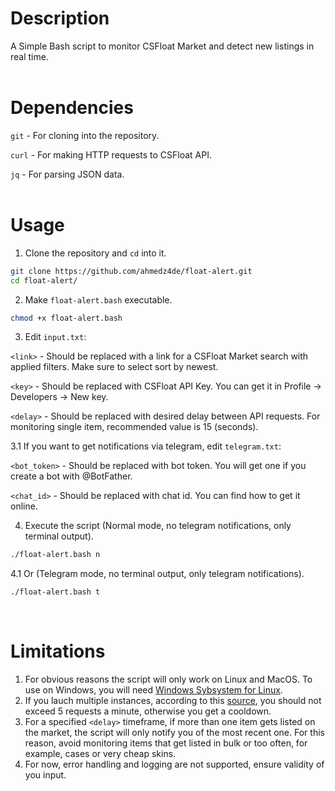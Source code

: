 # Description
A Simple Bash script to monitor CSFloat Market and detect new listings in real time.
<br>
<br>
# Dependencies
`git` - For cloning into the repository.

`curl` - For making HTTP requests to CSFloat API.

`jq` - For parsing JSON data.
<br>
<br>
# Usage
1. Clone the repository and `cd` into it.
```bash
git clone https://github.com/ahmedz4de/float-alert.git
cd float-alert/
```
2. Make `float-alert.bash` executable. 
```bash
chmod +x float-alert.bash
```
3. Edit `input.txt`:

`<link>` - Should be replaced with a link for a CSFloat Market search with applied filters. Make sure to select sort by newest.

`<key>` - Should be replaced with CSFloat API Key. You can get it in Profile -> Developers -> New key.

`<delay>` - Should be replaced with desired delay between API requests. For monitoring single item, recommended value is 15 (seconds).

3.1 If you want to get notifications via telegram, edit `telegram.txt`:

`<bot_token>` - Should be replaced with bot token. You will get one if you create a bot with @BotFather.

`<chat_id>` - Should be replaced with chat id. You can find how to get it online.

4. Execute the script (Normal mode, no telegram notifications, only terminal output).
```bash
./float-alert.bash n
```

4.1 Or (Telegram mode, no terminal output, only telegram notifications).
```bash
./float-alert.bash t
```
<br>

# Limitations
1. For obvious reasons the script will only work on Linux and MacOS. To use on Windows, you will need [Windows Sybsystem for Linux](https://learn.microsoft.com/en-us/windows/wsl/install).
2. If you lauch multiple instances, according to this [source](https://github.com/GODrums/BetterFloat/wiki/CSFloat-API-Documentation), you should not exceed 5 requests a minute, otherwise you get a cooldown.
3. For a specified `<delay>` timeframe, if more than one item gets listed on the market, the script will only notify you of the most recent one. For this reason, avoid monitoring items that get listed in bulk or too often, for example, cases or very cheap skins.
4. For now, error handling and logging are not supported, ensure validity of you input.
